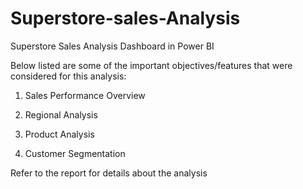 # Superstore-sales-Analysis

Superstore Sales Analysis Dashboard in Power BI

Below listed are some of the important objectives/features that were considered for this analysis:

1) Sales Performance Overview

2) Regional Analysis

3) Product Analysis

4) Customer Segmentation

Refer to the report for details about the analysis
